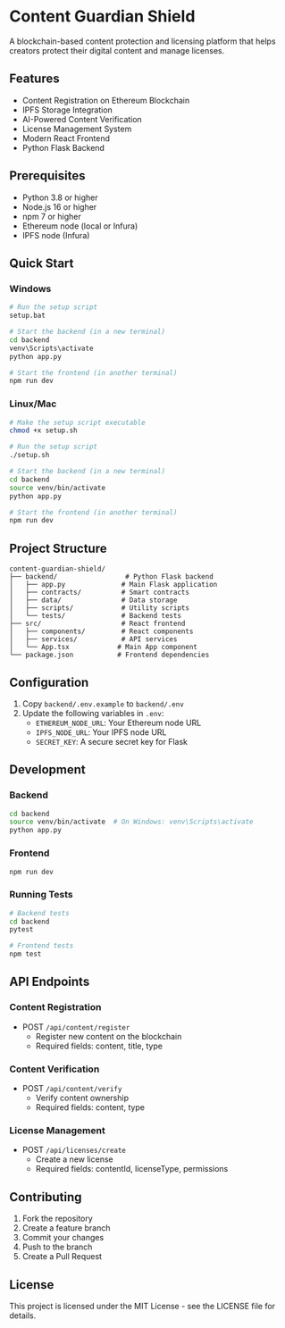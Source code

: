 # Content Guardian Shield

A blockchain-based content protection and licensing platform that helps creators protect their digital content and manage licenses.

## Features

- Content Registration on Ethereum Blockchain
- IPFS Storage Integration
- AI-Powered Content Verification
- License Management System
- Modern React Frontend
- Python Flask Backend

## Prerequisites

- Python 3.8 or higher
- Node.js 16 or higher
- npm 7 or higher
- Ethereum node (local or Infura)
- IPFS node (Infura)

## Quick Start

### Windows
```bash
# Run the setup script
setup.bat

# Start the backend (in a new terminal)
cd backend
venv\Scripts\activate
python app.py

# Start the frontend (in another terminal)
npm run dev
```

### Linux/Mac
```bash
# Make the setup script executable
chmod +x setup.sh

# Run the setup script
./setup.sh

# Start the backend (in a new terminal)
cd backend
source venv/bin/activate
python app.py

# Start the frontend (in another terminal)
npm run dev
```

## Project Structure

```
content-guardian-shield/
├── backend/                 # Python Flask backend
│   ├── app.py              # Main Flask application
│   ├── contracts/          # Smart contracts
│   ├── data/               # Data storage
│   ├── scripts/            # Utility scripts
│   └── tests/              # Backend tests
├── src/                    # React frontend
│   ├── components/         # React components
│   ├── services/           # API services
│   └── App.tsx            # Main App component
└── package.json           # Frontend dependencies
```

## Configuration

1. Copy `backend/.env.example` to `backend/.env`
2. Update the following variables in `.env`:
   - `ETHEREUM_NODE_URL`: Your Ethereum node URL
   - `IPFS_NODE_URL`: Your IPFS node URL
   - `SECRET_KEY`: A secure secret key for Flask

## Development

### Backend
```bash
cd backend
source venv/bin/activate  # On Windows: venv\Scripts\activate
python app.py
```

### Frontend
```bash
npm run dev
```

### Running Tests
```bash
# Backend tests
cd backend
pytest

# Frontend tests
npm test
```

## API Endpoints

### Content Registration
- POST `/api/content/register`
  - Register new content on the blockchain
  - Required fields: content, title, type

### Content Verification
- POST `/api/content/verify`
  - Verify content ownership
  - Required fields: content, type

### License Management
- POST `/api/licenses/create`
  - Create a new license
  - Required fields: contentId, licenseType, permissions

## Contributing

1. Fork the repository
2. Create a feature branch
3. Commit your changes
4. Push to the branch
5. Create a Pull Request

## License

This project is licensed under the MIT License - see the LICENSE file for details.
